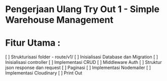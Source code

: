 # Pengerjaan Ulang Try Out 1 - Simple Warehouse Management

# Fitur Utama :

[ ] Strukturisasi folder - route/v1/
[ ] Inisialisasi Database dan Migration
[ ] Inisialisasi controller
[ ] Implementasi CRUD
[ ] Middleware Auth
[ ] Struktur json response dan request
[ ] Paginasi
[ ] Implementasi Nodemailer
[ ] Implementasi Cloudinary
[ ] Print Out